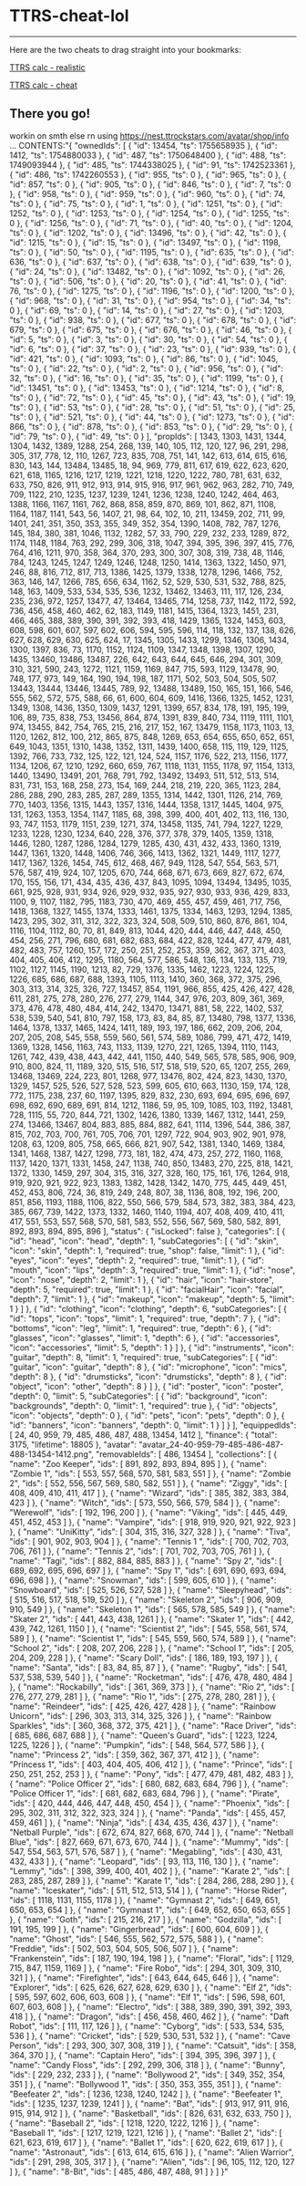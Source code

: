 # TTRS-cheat-lol
---
Here are the two cheats to drag straight into your bookmarks:

<a href="javascript:(async%20function()%7B(async%20function()%7Bjavascript:(function()%7B%0A%20%20async%20function%20runSolver(times,%20mode)%20%7B%0A%20%20%20%20for%20(let%20i%20=%200;%20i%20%3C%20times;%20i++)%20%7B%0A%20%20%20%20%20%20try%20%7B%0A%20%20%20%20%20%20%20%20%0A%20%20%20%20%20%20%20%20let%20num1%20=%20parseFloat(document.querySelector(%22span%5Bdata-qa-left%5D%22).innerText.trim());%0A%20%20%20%20%20%20%20%20let%20operator%20=%20document.querySelector(%22span%5Bdata-qa-operator%5D%22).innerText.trim();%0A%20%20%20%20%20%20%20%20let%20num2%20=%20parseFloat(document.querySelector(%22span%5Bdata-qa-right%5D%22).innerText.trim());%0A%0A%20%20%20%20%20%20%20%20%0A%20%20%20%20%20%20%20%20let%20result;%0A%20%20%20%20%20%20%20%20switch(operator)%20%7B%0A%20%20%20%20%20%20%20%20%20%20case%20%22%C3%97%22:%20case%20%22x%22:%20case%20%22*%22:%20result%20=%20num1%20*%20num2;%20break;%0A%20%20%20%20%20%20%20%20%20%20case%20%22%C3%B7%22:%20case%20%22/%22:%20result%20=%20num1%20/%20num2;%20break;%0A%20%20%20%20%20%20%20%20%20%20case%20%22+%22:%20result%20=%20num1%20+%20num2;%20break;%0A%20%20%20%20%20%20%20%20%20%20case%20%22-%22:%20result%20=%20num1%20-%20num2;%20break;%0A%20%20%20%20%20%20%20%20%20%20default:%20alert(%22Unknown%20operator:%20%22%20+%20operator);%20return;%0A%20%20%20%20%20%20%20%20%7D%0A%0A%20%20%20%20%20%20%20%20%0A%20%20%20%20%20%20%20%20let%20text%20=%20String(result);%0A%0A%20%20%20%20%20%20%20%20%0A%20%20%20%20%20%20%20%20let%20keyboard;%0A%20%20%20%20%20%20%20%20if%20(mode%20===%201)%20%7B%0A%20%20%20%20%20%20%20%20%20%20keyboard%20=%20document.querySelector(%22div.keyboard.new-theme%22);%0A%20%20%20%20%20%20%20%20%7D%20else%20%7B%0A%20%20%20%20%20%20%20%20%20%20keyboard%20=%20document.querySelector(%22div.keyboard.bg-2:not(.new-theme)%22);%0A%20%20%20%20%20%20%20%20%7D%0A%0A%20%20%20%20%20%20%20%20if%20(!keyboard)%20%7B%0A%20%20%20%20%20%20%20%20%20%20alert(%22Keyboard%20not%20found%20for%20mode%20%22%20+%20mode);%0A%20%20%20%20%20%20%20%20%20%20return;%0A%20%20%20%20%20%20%20%20%7D%0A%0A%20%20%20%20%20%20%20%20%0A%20%20%20%20%20%20%20%20for%20(let%20ch%20of%20text)%20%7B%0A%20%20%20%20%20%20%20%20%20%20let%20key%20=%20keyboard.querySelector(%22%5Baria-label='%22%20+%20ch%20+%20%22'%5D%22);%0A%20%20%20%20%20%20%20%20%20%20if%20(key)%20%7B%0A%20%20%20%20%20%20%20%20%20%20%20%20key.click();%0A%20%20%20%20%20%20%20%20%20%20%20%20await%20new%20Promise(r%20=%3E%20setTimeout(r,%20100));%0A%20%20%20%20%20%20%20%20%20%20%7D%0A%20%20%20%20%20%20%20%20%7D%0A%0A%20%20%20%20%20%20%20%20%0A%20%20%20%20%20%20%20%20let%20enterKey%20=%20keyboard.querySelector(%22.key-ent%22);%0A%20%20%20%20%20%20%20%20if%20(enterKey)%20enterKey.click();%0A%0A%20%20%20%20%20%20%7D%20catch%20(e)%20%7B%0A%20%20%20%20%20%20%20%20console.error(%22Error%20on%20run%20%22%20+%20(i+1)%20+%20%22:%20%22%20+%20e.message);%0A%20%20%20%20%20%20%7D%0A%0A%20%20%20%20%20%20%0A%20%20%20%20%20%20await%20new%20Promise(r%20=%3E%20setTimeout(r,%20400));%0A%20%20%20%20%7D%0A%20%20%7D%0A%0A%20%20let%20times%20=%20parseInt(prompt(%22How%20many%20times%20to%20run?%22,%20%221%22));%0A%20%20if%20(isNaN(times)%20%7C%7C%20times%20%3C=%200)%20return;%0A%0A%20%20let%20mode%20=%20parseInt(prompt(%22Mode?%20(1%20=%20'Jamming'%20keypad,%202%20=%20other%20keypads)%22,%20%221%22));%0A%20%20if%20(mode%20!==%201%20&&%20mode%20!==%202)%20return;%0A%20%20%0A%20%20alert(%22Made%20by%20MegaCode111%22)%0A%20%20%0A%20%20runSolver(times,%20mode);%0A%7D)();%0A%7D)()%7D)()">TTRS calc - realistic</a>

<a href="javascript:(async%20function()%7B(async%20function()%7Bjavascript:(function()%7B%0A%20%20async%20function%20runSolver(times,%20mode)%20%7B%0A%20%20%20%20for%20(let%20i%20=%200;%20i%20%3C%20times;%20i++)%20%7B%0A%20%20%20%20%20%20try%20%7B%0A%20%20%20%20%20%20%20%20%0A%20%20%20%20%20%20%20%20let%20num1%20=%20parseFloat(document.querySelector(%22span%5Bdata-qa-left%5D%22).innerText.trim());%0A%20%20%20%20%20%20%20%20let%20operator%20=%20document.querySelector(%22span%5Bdata-qa-operator%5D%22).innerText.trim();%0A%20%20%20%20%20%20%20%20let%20num2%20=%20parseFloat(document.querySelector(%22span%5Bdata-qa-right%5D%22).innerText.trim());%0A%0A%20%20%20%20%20%20%20%20%0A%20%20%20%20%20%20%20%20let%20result;%0A%20%20%20%20%20%20%20%20switch(operator)%20%7B%0A%20%20%20%20%20%20%20%20%20%20case%20%22%C3%97%22:%20case%20%22x%22:%20case%20%22*%22:%20result%20=%20num1%20*%20num2;%20break;%0A%20%20%20%20%20%20%20%20%20%20case%20%22%C3%B7%22:%20case%20%22/%22:%20result%20=%20num1%20/%20num2;%20break;%0A%20%20%20%20%20%20%20%20%20%20case%20%22+%22:%20result%20=%20num1%20+%20num2;%20break;%0A%20%20%20%20%20%20%20%20%20%20case%20%22-%22:%20result%20=%20num1%20-%20num2;%20break;%0A%20%20%20%20%20%20%20%20%20%20default:%20alert(%22Unknown%20operator:%20%22%20+%20operator);%20return;%0A%20%20%20%20%20%20%20%20%7D%0A%0A%20%20%20%20%20%20%20%20%0A%20%20%20%20%20%20%20%20let%20text%20=%20String(result);%0A%0A%20%20%20%20%20%20%20%20%0A%20%20%20%20%20%20%20%20let%20keyboard;%0A%20%20%20%20%20%20%20%20if%20(mode%20===%201)%20%7B%0A%20%20%20%20%20%20%20%20%20%20keyboard%20=%20document.querySelector(%22div.keyboard.new-theme%22);%0A%20%20%20%20%20%20%20%20%7D%20else%20%7B%0A%20%20%20%20%20%20%20%20%20%20keyboard%20=%20document.querySelector(%22div.keyboard.bg-2:not(.new-theme)%22);%0A%20%20%20%20%20%20%20%20%7D%0A%0A%20%20%20%20%20%20%20%20if%20(!keyboard)%20%7B%0A%20%20%20%20%20%20%20%20%20%20alert(%22Keyboard%20not%20found%20for%20mode%20%22%20+%20mode);%0A%20%20%20%20%20%20%20%20%20%20return;%0A%20%20%20%20%20%20%20%20%7D%0A%0A%20%20%20%20%20%20%20%20%0A%20%20%20%20%20%20%20%20for%20(let%20ch%20of%20text)%20%7B%0A%20%20%20%20%20%20%20%20%20%20let%20key%20=%20keyboard.querySelector(%22%5Baria-label='%22%20+%20ch%20+%20%22'%5D%22);%0A%20%20%20%20%20%20%20%20%20%20if%20(key)%20%7B%0A%20%20%20%20%20%20%20%20%20%20%20%20key.click();%0A%20%20%20%20%20%20%20%20%20%20%20%20await%20new%20Promise(r%20=%3E%20setTimeout(r,%20100));%0A%20%20%20%20%20%20%20%20%20%20%7D%0A%20%20%20%20%20%20%20%20%7D%0A%0A%20%20%20%20%20%20%20%20%0A%20%20%20%20%20%20%20%20let%20enterKey%20=%20keyboard.querySelector(%22.key-ent%22);%0A%20%20%20%20%20%20%20%20if%20(enterKey)%20enterKey.click();%0A%0A%20%20%20%20%20%20%7D%20catch%20(e)%20%7B%0A%20%20%20%20%20%20%20%20console.error(%22Error%20on%20run%20%22%20+%20(i+1)%20+%20%22:%20%22%20+%20e.message);%0A%20%20%20%20%20%20%7D%0A%0A%20%20%20%20%20%20%0A%20%20%20%20%20%20await%20new%20Promise(r%20=%3E%20setTimeout(r,%203));%0A%20%20%20%20%7D%0A%20%20%7D%0A%0A%20%20let%20times%20=%20parseInt(prompt(%22How%20many%20times%20to%20run?%22,%20%221%22));%0A%20%20if%20(isNaN(times)%20%7C%7C%20times%20%3C=%200)%20return;%0A%0A%20%20let%20mode%20=%20parseInt(prompt(%22Mode?%20(1%20=%20'Jamming'%20keypad,%202%20=%20other%20keypads)%22,%20%221%22));%0A%20%20if%20(mode%20!==%201%20&&%20mode%20!==%202)%20return;%0A%20%20%0A%20%20alert(%22Made%20by%20MegaCode111%22)%0A%20%20%0A%20%20runSolver(times,%20mode);%0A%7D)();%0A%7D)()%7D)()">TTRS calc - cheat</a>

There you go!
---
workin on smth else rn using 
https://nest.ttrockstars.com/avatar/shop/info ... 
CONTENTS:"{
    "ownedIds": [
        {
            "id": 13454,
            "ts": 1755658935
        },
        {
            "id": 1412,
            "ts": 1754880033
        },
        {
            "id": 487,
            "ts": 1750648400
        },
        {
            "id": 488,
            "ts": 1749093944
        },
        {
            "id": 485,
            "ts": 1744338025
        },
        {
            "id": 91,
            "ts": 1742523361
        },
        {
            "id": 486,
            "ts": 1742260553
        },
        {
            "id": 955,
            "ts": 0
        },
        {
            "id": 965,
            "ts": 0
        },
        {
            "id": 857,
            "ts": 0
        },
        {
            "id": 905,
            "ts": 0
        },
        {
            "id": 846,
            "ts": 0
        },
        {
            "id": 7,
            "ts": 0
        },
        {
            "id": 958,
            "ts": 0
        },
        {
            "id": 959,
            "ts": 0
        },
        {
            "id": 960,
            "ts": 0
        },
        {
            "id": 74,
            "ts": 0
        },
        {
            "id": 75,
            "ts": 0
        },
        {
            "id": 1,
            "ts": 0
        },
        {
            "id": 1251,
            "ts": 0
        },
        {
            "id": 1252,
            "ts": 0
        },
        {
            "id": 1253,
            "ts": 0
        },
        {
            "id": 1254,
            "ts": 0
        },
        {
            "id": 1255,
            "ts": 0
        },
        {
            "id": 1256,
            "ts": 0
        },
        {
            "id": 71,
            "ts": 0
        },
        {
            "id": 40,
            "ts": 0
        },
        {
            "id": 1204,
            "ts": 0
        },
        {
            "id": 1202,
            "ts": 0
        },
        {
            "id": 13496,
            "ts": 0
        },
        {
            "id": 42,
            "ts": 0
        },
        {
            "id": 1215,
            "ts": 0
        },
        {
            "id": 15,
            "ts": 0
        },
        {
            "id": 13497,
            "ts": 0
        },
        {
            "id": 1198,
            "ts": 0
        },
        {
            "id": 50,
            "ts": 0
        },
        {
            "id": 1195,
            "ts": 0
        },
        {
            "id": 635,
            "ts": 0
        },
        {
            "id": 636,
            "ts": 0
        },
        {
            "id": 637,
            "ts": 0
        },
        {
            "id": 638,
            "ts": 0
        },
        {
            "id": 639,
            "ts": 0
        },
        {
            "id": 24,
            "ts": 0
        },
        {
            "id": 13482,
            "ts": 0
        },
        {
            "id": 1092,
            "ts": 0
        },
        {
            "id": 26,
            "ts": 0
        },
        {
            "id": 506,
            "ts": 0
        },
        {
            "id": 20,
            "ts": 0
        },
        {
            "id": 41,
            "ts": 0
        },
        {
            "id": 76,
            "ts": 0
        },
        {
            "id": 1275,
            "ts": 0
        },
        {
            "id": 1196,
            "ts": 0
        },
        {
            "id": 1200,
            "ts": 0
        },
        {
            "id": 968,
            "ts": 0
        },
        {
            "id": 31,
            "ts": 0
        },
        {
            "id": 954,
            "ts": 0
        },
        {
            "id": 34,
            "ts": 0
        },
        {
            "id": 69,
            "ts": 0
        },
        {
            "id": 14,
            "ts": 0
        },
        {
            "id": 27,
            "ts": 0
        },
        {
            "id": 1203,
            "ts": 0
        },
        {
            "id": 938,
            "ts": 0
        },
        {
            "id": 677,
            "ts": 0
        },
        {
            "id": 678,
            "ts": 0
        },
        {
            "id": 679,
            "ts": 0
        },
        {
            "id": 675,
            "ts": 0
        },
        {
            "id": 676,
            "ts": 0
        },
        {
            "id": 46,
            "ts": 0
        },
        {
            "id": 5,
            "ts": 0
        },
        {
            "id": 3,
            "ts": 0
        },
        {
            "id": 30,
            "ts": 0
        },
        {
            "id": 54,
            "ts": 0
        },
        {
            "id": 6,
            "ts": 0
        },
        {
            "id": 37,
            "ts": 0
        },
        {
            "id": 23,
            "ts": 0
        },
        {
            "id": 939,
            "ts": 0
        },
        {
            "id": 421,
            "ts": 0
        },
        {
            "id": 1093,
            "ts": 0
        },
        {
            "id": 86,
            "ts": 0
        },
        {
            "id": 1045,
            "ts": 0
        },
        {
            "id": 22,
            "ts": 0
        },
        {
            "id": 2,
            "ts": 0
        },
        {
            "id": 956,
            "ts": 0
        },
        {
            "id": 32,
            "ts": 0
        },
        {
            "id": 16,
            "ts": 0
        },
        {
            "id": 35,
            "ts": 0
        },
        {
            "id": 1199,
            "ts": 0
        },
        {
            "id": 13451,
            "ts": 0
        },
        {
            "id": 13453,
            "ts": 0
        },
        {
            "id": 1214,
            "ts": 0
        },
        {
            "id": 8,
            "ts": 0
        },
        {
            "id": 72,
            "ts": 0
        },
        {
            "id": 45,
            "ts": 0
        },
        {
            "id": 43,
            "ts": 0
        },
        {
            "id": 19,
            "ts": 0
        },
        {
            "id": 53,
            "ts": 0
        },
        {
            "id": 28,
            "ts": 0
        },
        {
            "id": 51,
            "ts": 0
        },
        {
            "id": 25,
            "ts": 0
        },
        {
            "id": 521,
            "ts": 0
        },
        {
            "id": 44,
            "ts": 0
        },
        {
            "id": 1273,
            "ts": 0
        },
        {
            "id": 866,
            "ts": 0
        },
        {
            "id": 878,
            "ts": 0
        },
        {
            "id": 853,
            "ts": 0
        },
        {
            "id": 29,
            "ts": 0
        },
        {
            "id": 79,
            "ts": 0
        },
        {
            "id": 49,
            "ts": 0
        }
    ],
    "propIds": [
        1343,
        1303,
        1431,
        1344,
        1304,
        1432,
        1389,
        1288,
        254,
        268,
        139,
        140,
        105,
        112,
        120,
        127,
        96,
        291,
        298,
        305,
        317,
        778,
        12,
        110,
        1267,
        723,
        835,
        708,
        751,
        141,
        142,
        613,
        614,
        615,
        616,
        830,
        143,
        144,
        13484,
        13485,
        18,
        94,
        969,
        779,
        811,
        617,
        619,
        622,
        623,
        620,
        621,
        618,
        1165,
        1216,
        1217,
        1219,
        1221,
        1218,
        1220,
        1222,
        780,
        781,
        631,
        632,
        633,
        750,
        826,
        911,
        912,
        913,
        914,
        915,
        916,
        917,
        961,
        962,
        963,
        282,
        710,
        749,
        709,
        1122,
        210,
        1235,
        1237,
        1239,
        1241,
        1236,
        1238,
        1240,
        1242,
        464,
        463,
        1388,
        1166,
        1167,
        1161,
        762,
        868,
        858,
        859,
        870,
        869,
        101,
        862,
        871,
        1108,
        1164,
        1187,
        1141,
        543,
        56,
        1407,
        21,
        98,
        64,
        102,
        10,
        211,
        13459,
        202,
        711,
        99,
        1401,
        241,
        351,
        350,
        353,
        355,
        349,
        352,
        354,
        1390,
        1408,
        782,
        787,
        1276,
        145,
        184,
        380,
        381,
        1046,
        1132,
        1282,
        57,
        33,
        790,
        229,
        232,
        233,
        1289,
        872,
        1174,
        1148,
        1184,
        763,
        292,
        299,
        306,
        318,
        1047,
        394,
        395,
        396,
        397,
        415,
        776,
        764,
        416,
        1211,
        970,
        358,
        364,
        370,
        293,
        300,
        307,
        308,
        319,
        738,
        48,
        1146,
        784,
        1243,
        1245,
        1247,
        1249,
        1246,
        1248,
        1250,
        1414,
        1363,
        1322,
        1450,
        971,
        246,
        88,
        816,
        712,
        817,
        713,
        1386,
        1425,
        1379,
        1338,
        1278,
        1296,
        1466,
        752,
        363,
        146,
        147,
        1266,
        785,
        656,
        634,
        1162,
        52,
        529,
        530,
        531,
        532,
        788,
        825,
        148,
        163,
        1409,
        533,
        534,
        535,
        536,
        1232,
        13462,
        13463,
        111,
        117,
        126,
        234,
        235,
        236,
        972,
        1257,
        13477,
        47,
        13464,
        13465,
        714,
        1258,
        737,
        1142,
        1172,
        592,
        736,
        456,
        458,
        460,
        462,
        62,
        183,
        1149,
        1181,
        1415,
        1364,
        1323,
        1451,
        231,
        466,
        465,
        388,
        389,
        390,
        391,
        392,
        393,
        418,
        1429,
        1365,
        1324,
        1453,
        603,
        608,
        598,
        601,
        607,
        597,
        602,
        606,
        594,
        595,
        596,
        114,
        118,
        132,
        137,
        138,
        626,
        627,
        628,
        629,
        630,
        625,
        624,
        17,
        1345,
        1305,
        1433,
        1299,
        1346,
        1306,
        1434,
        1300,
        1397,
        836,
        73,
        1170,
        1152,
        1124,
        1109,
        1347,
        1348,
        1398,
        1307,
        1290,
        1435,
        13460,
        13486,
        13487,
        226,
        642,
        643,
        644,
        645,
        646,
        294,
        301,
        309,
        310,
        321,
        590,
        243,
        1272,
        1121,
        1159,
        1169,
        847,
        715,
        593,
        1129,
        13478,
        90,
        748,
        177,
        973,
        149,
        164,
        190,
        194,
        198,
        187,
        1171,
        502,
        503,
        504,
        505,
        507,
        13443,
        13444,
        13446,
        13445,
        789,
        92,
        13488,
        13489,
        150,
        165,
        151,
        166,
        546,
        555,
        562,
        572,
        575,
        588,
        66,
        61,
        600,
        604,
        609,
        1416,
        1366,
        1325,
        1452,
        1231,
        1349,
        1308,
        1436,
        1350,
        1309,
        1437,
        1291,
        1399,
        657,
        834,
        178,
        191,
        195,
        199,
        106,
        89,
        735,
        838,
        753,
        13456,
        864,
        874,
        1391,
        839,
        840,
        734,
        1119,
        1111,
        1101,
        974,
        13455,
        842,
        754,
        765,
        215,
        216,
        217,
        152,
        167,
        13479,
        1158,
        1173,
        1103,
        13,
        1120,
        1262,
        812,
        100,
        212,
        865,
        875,
        848,
        1269,
        653,
        654,
        655,
        650,
        652,
        651,
        649,
        1043,
        1351,
        1310,
        1438,
        1352,
        1311,
        1439,
        1400,
        658,
        115,
        119,
        129,
        1125,
        1392,
        766,
        733,
        732,
        125,
        122,
        121,
        124,
        524,
        1157,
        1176,
        522,
        213,
        1156,
        1177,
        1134,
        1206,
        67,
        1210,
        1292,
        660,
        659,
        767,
        1118,
        1131,
        1155,
        1178,
        97,
        1154,
        1313,
        1440,
        13490,
        13491,
        201,
        768,
        791,
        792,
        13492,
        13493,
        511,
        512,
        513,
        514,
        831,
        731,
        153,
        168,
        258,
        273,
        154,
        169,
        244,
        218,
        219,
        220,
        365,
        1123,
        284,
        286,
        288,
        290,
        283,
        285,
        287,
        289,
        1355,
        1314,
        1442,
        1301,
        1126,
        214,
        769,
        770,
        1403,
        1356,
        1315,
        1443,
        1357,
        1316,
        1444,
        1358,
        1317,
        1445,
        1404,
        975,
        131,
        1263,
        1353,
        1354,
        1147,
        1185,
        68,
        398,
        399,
        400,
        401,
        402,
        113,
        116,
        130,
        93,
        747,
        1153,
        1179,
        1151,
        239,
        1271,
        374,
        13458,
        1135,
        741,
        794,
        1227,
        1229,
        1233,
        1228,
        1230,
        1234,
        640,
        228,
        376,
        377,
        378,
        379,
        1405,
        1359,
        1318,
        1446,
        1280,
        1287,
        1286,
        1284,
        1279,
        1285,
        430,
        431,
        432,
        433,
        1360,
        1319,
        1447,
        1361,
        1320,
        1448,
        1406,
        746,
        366,
        1413,
        1362,
        1321,
        1449,
        1117,
        1277,
        1417,
        1367,
        1326,
        1454,
        745,
        612,
        468,
        467,
        949,
        1128,
        547,
        554,
        563,
        571,
        576,
        587,
        419,
        924,
        107,
        1205,
        670,
        744,
        668,
        671,
        673,
        669,
        827,
        672,
        674,
        170,
        155,
        156,
        171,
        434,
        435,
        436,
        437,
        843,
        1095,
        1094,
        13494,
        13495,
        1035,
        661,
        925,
        928,
        931,
        934,
        926,
        929,
        932,
        935,
        927,
        930,
        933,
        936,
        429,
        833,
        1100,
        9,
        1107,
        1182,
        795,
        1183,
        730,
        470,
        469,
        455,
        457,
        459,
        461,
        717,
        756,
        1418,
        1368,
        1327,
        1455,
        1374,
        1333,
        1461,
        1375,
        1334,
        1463,
        1293,
        1294,
        1385,
        1423,
        295,
        302,
        311,
        312,
        322,
        323,
        324,
        508,
        509,
        510,
        860,
        876,
        861,
        104,
        1116,
        1104,
        1112,
        80,
        70,
        81,
        849,
        813,
        1044,
        420,
        444,
        446,
        447,
        448,
        450,
        454,
        256,
        271,
        796,
        680,
        681,
        682,
        683,
        684,
        422,
        828,
        1244,
        477,
        479,
        481,
        482,
        483,
        757,
        1260,
        157,
        172,
        250,
        251,
        252,
        253,
        359,
        362,
        367,
        371,
        403,
        404,
        405,
        406,
        412,
        1295,
        1180,
        564,
        577,
        586,
        548,
        136,
        134,
        133,
        135,
        719,
        1102,
        1127,
        1145,
        1190,
        1213,
        82,
        729,
        1376,
        1335,
        1462,
        1223,
        1224,
        1225,
        1226,
        685,
        686,
        687,
        688,
        1393,
        1105,
        1113,
        1410,
        360,
        368,
        372,
        375,
        296,
        303,
        313,
        314,
        325,
        326,
        727,
        13457,
        854,
        1191,
        966,
        855,
        425,
        426,
        427,
        428,
        611,
        281,
        275,
        278,
        280,
        276,
        277,
        279,
        1144,
        347,
        976,
        203,
        809,
        361,
        369,
        373,
        476,
        478,
        480,
        484,
        414,
        242,
        13470,
        13471,
        881,
        58,
        222,
        1402,
        537,
        538,
        539,
        540,
        541,
        810,
        797,
        158,
        173,
        83,
        84,
        85,
        87,
        13480,
        798,
        1377,
        1336,
        1464,
        1378,
        1337,
        1465,
        1424,
        1411,
        189,
        193,
        197,
        186,
        662,
        209,
        206,
        204,
        207,
        205,
        208,
        545,
        558,
        559,
        560,
        561,
        574,
        589,
        1086,
        799,
        471,
        472,
        1419,
        1369,
        1328,
        1456,
        1163,
        743,
        1133,
        1139,
        1270,
        221,
        1265,
        1394,
        1110,
        1143,
        1261,
        742,
        439,
        438,
        443,
        442,
        441,
        1150,
        440,
        549,
        565,
        578,
        585,
        906,
        909,
        910,
        800,
        824,
        11,
        1189,
        320,
        515,
        516,
        517,
        518,
        519,
        520,
        65,
        1207,
        255,
        269,
        13468,
        13469,
        224,
        223,
        801,
        1268,
        977,
        13476,
        802,
        424,
        823,
        1430,
        1370,
        1329,
        1457,
        525,
        526,
        527,
        528,
        523,
        599,
        605,
        610,
        663,
        1130,
        159,
        174,
        128,
        772,
        1175,
        238,
        237,
        60,
        1197,
        1395,
        829,
        832,
        230,
        693,
        694,
        695,
        696,
        697,
        698,
        692,
        690,
        689,
        691,
        814,
        1212,
        1186,
        59,
        95,
        109,
        1085,
        103,
        1192,
        13481,
        728,
        1115,
        55,
        720,
        844,
        721,
        1302,
        1426,
        1380,
        1339,
        1467,
        1312,
        1441,
        259,
        274,
        13466,
        13467,
        804,
        883,
        885,
        884,
        882,
        641,
        1114,
        1396,
        544,
        386,
        387,
        815,
        702,
        703,
        700,
        761,
        705,
        706,
        701,
        1297,
        722,
        904,
        903,
        902,
        901,
        978,
        1208,
        63,
        1209,
        805,
        758,
        665,
        666,
        821,
        907,
        542,
        1381,
        1340,
        1469,
        1384,
        1341,
        1468,
        1387,
        1427,
        1298,
        773,
        181,
        182,
        474,
        473,
        257,
        272,
        1160,
        1168,
        1137,
        1420,
        1371,
        1331,
        1458,
        247,
        1138,
        740,
        850,
        13483,
        270,
        225,
        818,
        1421,
        1372,
        1330,
        1459,
        297,
        304,
        315,
        316,
        327,
        328,
        160,
        175,
        161,
        176,
        1264,
        918,
        919,
        920,
        921,
        922,
        923,
        1383,
        1382,
        1428,
        1342,
        1470,
        775,
        445,
        449,
        451,
        452,
        453,
        806,
        724,
        36,
        819,
        249,
        248,
        807,
        38,
        1136,
        808,
        192,
        196,
        200,
        851,
        856,
        1193,
        1188,
        1106,
        822,
        550,
        566,
        579,
        584,
        573,
        382,
        383,
        384,
        423,
        385,
        667,
        739,
        1422,
        1373,
        1332,
        1460,
        1140,
        1194,
        407,
        408,
        409,
        410,
        411,
        417,
        551,
        553,
        557,
        568,
        570,
        581,
        583,
        552,
        556,
        567,
        569,
        580,
        582,
        891,
        892,
        893,
        894,
        895,
        896
    ],
    "status": {
        "isLocked": false
    },
    "categories": [
        {
            "id": "head",
            "icon": "head",
            "depth": 1,
            "subCategories": [
                {
                    "id": "skin",
                    "icon": "skin",
                    "depth": 1,
                    "required": true,
                    "shop": false,
                    "limit": 1
                },
                {
                    "id": "eyes",
                    "icon": "eyes",
                    "depth": 2,
                    "required": true,
                    "limit": 1
                },
                {
                    "id": "mouth",
                    "icon": "lips",
                    "depth": 3,
                    "required": true,
                    "limit": 1
                },
                {
                    "id": "nose",
                    "icon": "nose",
                    "depth": 2,
                    "limit": 1
                },
                {
                    "id": "hair",
                    "icon": "hair-store",
                    "depth": 5,
                    "required": true,
                    "limit": 1
                },
                {
                    "id": "facialHair",
                    "icon": "facial",
                    "depth": 7,
                    "limit": 1
                },
                {
                    "id": "makeup",
                    "icon": "makeup",
                    "depth": 5,
                    "limit": 1
                }
            ]
        },
        {
            "id": "clothing",
            "icon": "clothing",
            "depth": 6,
            "subCategories": [
                {
                    "id": "tops",
                    "icon": "tops",
                    "limit": 1,
                    "required": true,
                    "depth": 7
                },
                {
                    "id": "bottoms",
                    "icon": "leg",
                    "limit": 1,
                    "required": true,
                    "depth": 6
                },
                {
                    "id": "glasses",
                    "icon": "glasses",
                    "limit": 1,
                    "depth": 6
                },
                {
                    "id": "accessories",
                    "icon": "accessories",
                    "limit": 5,
                    "depth": 1
                }
            ]
        },
        {
            "id": "instruments",
            "icon": "guitar",
            "depth": 8,
            "limit": 1,
            "required": true,
            "subCategories": [
                {
                    "id": "guitar",
                    "icon": "guitar",
                    "depth": 8
                },
                {
                    "id": "microphone",
                    "icon": "mics",
                    "depth": 8
                },
                {
                    "id": "drumsticks",
                    "icon": "drumsticks",
                    "depth": 8
                },
                {
                    "id": "object",
                    "icon": "other",
                    "depth": 8
                }
            ]
        },
        {
            "id": "poster",
            "icon": "poster",
            "depth": 0,
            "limit": 5,
            "subCategories": [
                {
                    "id": "background",
                    "icon": "backgrounds",
                    "depth": 0,
                    "limit": 1,
                    "required": true
                },
                {
                    "id": "objects",
                    "icon": "objects",
                    "depth": 0
                },
                {
                    "id": "pets",
                    "icon": "pets",
                    "depth": 0
                },
                {
                    "id": "banners",
                    "icon": "banners",
                    "depth": 0,
                    "limit": 1
                }
            ]
        }
    ],
    "equippedIds": [
        24,
        40,
        959,
        79,
        485,
        486,
        487,
        488,
        13454,
        1412
    ],
    "finance": {
        "total": 3175,
        "lifetime": 18805
    },
    "avatar": "avatar_24-40-959-79-485-486-487-488-13454-1412.png",
    "removableIds": [
        486,
        13454
    ],
    "collections": [
        {
            "name": "Zoo Keeper",
            "ids": [
                891,
                892,
                893,
                894,
                895
            ]
        },
        {
            "name": "Zombie 1",
            "ids": [
                553,
                557,
                568,
                570,
                581,
                583,
                551
            ]
        },
        {
            "name": "Zombie 2",
            "ids": [
                552,
                556,
                567,
                569,
                580,
                582,
                551
            ]
        },
        {
            "name": "Ziggy",
            "ids": [
                408,
                409,
                410,
                411,
                417
            ]
        },
        {
            "name": "Wizard",
            "ids": [
                385,
                382,
                383,
                384,
                423
            ]
        },
        {
            "name": "Witch",
            "ids": [
                573,
                550,
                566,
                579,
                584
            ]
        },
        {
            "name": "Werewolf",
            "ids": [
                192,
                196,
                200
            ]
        },
        {
            "name": "Viking",
            "ids": [
                445,
                449,
                451,
                452,
                453
            ]
        },
        {
            "name": "Vampire",
            "ids": [
                918,
                919,
                920,
                921,
                922,
                923
            ]
        },
        {
            "name": "UniKitty",
            "ids": [
                304,
                315,
                316,
                327,
                328
            ]
        },
        {
            "name": "Tiva",
            "ids": [
                901,
                902,
                903,
                904
            ]
        },
        {
            "name": "Tennis 1 ",
            "ids": [
                700,
                702,
                703,
                706,
                761
            ]
        },
        {
            "name": "Tennis 2",
            "ids": [
                701,
                702,
                703,
                705,
                761
            ]
        },
        {
            "name": "Tagi",
            "ids": [
                882,
                884,
                885,
                883
            ]
        },
        {
            "name": "Spy 2",
            "ids": [
                689,
                692,
                695,
                696,
                697
            ]
        },
        {
            "name": "Spy 1",
            "ids": [
                691,
                690,
                693,
                694,
                696,
                698
            ]
        },
        {
            "name": "Snowman",
            "ids": [
                599,
                605,
                610
            ]
        },
        {
            "name": "Snowboard",
            "ids": [
                525,
                526,
                527,
                528
            ]
        },
        {
            "name": "Sleepyhead",
            "ids": [
                515,
                516,
                517,
                518,
                519,
                520
            ]
        },
        {
            "name": "Skeleton 2",
            "ids": [
                906,
                909,
                910,
                549
            ]
        },
        {
            "name": "Skeleton 1",
            "ids": [
                565,
                578,
                585,
                549
            ]
        },
        {
            "name": "Skater 2",
            "ids": [
                441,
                443,
                438,
                1261
            ]
        },
        {
            "name": "Skater 1",
            "ids": [
                442,
                439,
                742,
                1261,
                1150
            ]
        },
        {
            "name": "Scientist 2",
            "ids": [
                545,
                558,
                561,
                574,
                589
            ]
        },
        {
            "name": "Scientist 1",
            "ids": [
                545,
                559,
                560,
                574,
                589
            ]
        },
        {
            "name": "School 2",
            "ids": [
                208,
                207,
                206,
                228
            ]
        },
        {
            "name": "School 1",
            "ids": [
                205,
                204,
                209,
                228
            ]
        },
        {
            "name": "Scary Doll",
            "ids": [
                186,
                189,
                193,
                197
            ]
        },
        {
            "name": "Santa",
            "ids": [
                83,
                84,
                85,
                87
            ]
        },
        {
            "name": "Rugby",
            "ids": [
                541,
                537,
                538,
                539,
                540
            ]
        },
        {
            "name": "Rocketman",
            "ids": [
                476,
                478,
                480,
                484
            ]
        },
        {
            "name": "Rockabilly",
            "ids": [
                361,
                369,
                373
            ]
        },
        {
            "name": "Rio 2",
            "ids": [
                276,
                277,
                279,
                281
            ]
        },
        {
            "name": "Rio 1",
            "ids": [
                275,
                278,
                280,
                281
            ]
        },
        {
            "name": "Reindeer",
            "ids": [
                425,
                426,
                427,
                428
            ]
        },
        {
            "name": "Rainbow Unicorn",
            "ids": [
                296,
                303,
                313,
                314,
                325,
                326
            ]
        },
        {
            "name": "Rainbow Sparkles",
            "ids": [
                360,
                368,
                372,
                375,
                421
            ]
        },
        {
            "name": "Race Driver",
            "ids": [
                685,
                686,
                687,
                688
            ]
        },
        {
            "name": "Queen's Guard",
            "ids": [
                1223,
                1224,
                1225,
                1226
            ]
        },
        {
            "name": "Pumpkin",
            "ids": [
                548,
                564,
                577,
                586
            ]
        },
        {
            "name": "Princess 2",
            "ids": [
                359,
                362,
                367,
                371,
                412
            ]
        },
        {
            "name": "Princess 1",
            "ids": [
                403,
                404,
                405,
                406,
                412
            ]
        },
        {
            "name": "Prince",
            "ids": [
                250,
                251,
                252,
                253
            ]
        },
        {
            "name": "Pony",
            "ids": [
                477,
                479,
                481,
                482,
                483
            ]
        },
        {
            "name": "Police Officer 2",
            "ids": [
                680,
                682,
                683,
                684,
                796
            ]
        },
        {
            "name": "Police Officer 1",
            "ids": [
                681,
                682,
                683,
                684,
                796
            ]
        },
        {
            "name": "Pirate",
            "ids": [
                420,
                444,
                446,
                447,
                448,
                450,
                454
            ]
        },
        {
            "name": "Phoenix",
            "ids": [
                295,
                302,
                311,
                312,
                322,
                323,
                324
            ]
        },
        {
            "name": "Panda",
            "ids": [
                455,
                457,
                459,
                461
            ]
        },
        {
            "name": "Ninja",
            "ids": [
                434,
                435,
                436,
                437
            ]
        },
        {
            "name": "Netball Purple",
            "ids": [
                672,
                674,
                827,
                668,
                670,
                744
            ]
        },
        {
            "name": "Netball Blue",
            "ids": [
                827,
                669,
                671,
                673,
                670,
                744
            ]
        },
        {
            "name": "Mummy",
            "ids": [
                547,
                554,
                563,
                571,
                576,
                587
            ]
        },
        {
            "name": "Megabling",
            "ids": [
                430,
                431,
                432,
                433
            ]
        },
        {
            "name": "Leopard",
            "ids": [
                93,
                113,
                116,
                130
            ]
        },
        {
            "name": "Lemmy",
            "ids": [
                398,
                399,
                400,
                401,
                402
            ]
        },
        {
            "name": "Karate 2",
            "ids": [
                283,
                285,
                287,
                289
            ]
        },
        {
            "name": "Karate 1",
            "ids": [
                284,
                286,
                288,
                290
            ]
        },
        {
            "name": "Iceskater",
            "ids": [
                511,
                512,
                513,
                514
            ]
        },
        {
            "name": "Horse Rider",
            "ids": [
                1118,
                1131,
                1155,
                1178
            ]
        },
        {
            "name": "Gymnast 2",
            "ids": [
                649,
                651,
                650,
                653,
                654
            ]
        },
        {
            "name": "Gymnast 1",
            "ids": [
                649,
                652,
                650,
                653,
                655
            ]
        },
        {
            "name": "Goth",
            "ids": [
                215,
                216,
                217
            ]
        },
        {
            "name": "Godzilla",
            "ids": [
                191,
                195,
                199
            ]
        },
        {
            "name": "Gingerbread",
            "ids": [
                600,
                604,
                609
            ]
        },
        {
            "name": "Ghost",
            "ids": [
                546,
                555,
                562,
                572,
                575,
                588
            ]
        },
        {
            "name": "Freddie",
            "ids": [
                502,
                503,
                504,
                505,
                506,
                507
            ]
        },
        {
            "name": "Frankenstein",
            "ids": [
                187,
                190,
                194,
                198
            ]
        },
        {
            "name": "Floral",
            "ids": [
                1129,
                715,
                847,
                1159,
                1169
            ]
        },
        {
            "name": "Fire Robo",
            "ids": [
                294,
                301,
                309,
                310,
                321
            ]
        },
        {
            "name": "Firefighter",
            "ids": [
                643,
                644,
                645,
                646
            ]
        },
        {
            "name": "Explorer",
            "ids": [
                625,
                626,
                627,
                628,
                629,
                630
            ]
        },
        {
            "name": "Elf 2",
            "ids": [
                595,
                597,
                602,
                606,
                603,
                608
            ]
        },
        {
            "name": "Elf 1",
            "ids": [
                596,
                598,
                601,
                607,
                603,
                608
            ]
        },
        {
            "name": "Electro",
            "ids": [
                388,
                389,
                390,
                391,
                392,
                393,
                418
            ]
        },
        {
            "name": "Dragon",
            "ids": [
                456,
                458,
                460,
                462
            ]
        },
        {
            "name": "Daft Robot",
            "ids": [
                111,
                117,
                126
            ]
        },
        {
            "name": "Cyborg",
            "ids": [
                533,
                534,
                535,
                536
            ]
        },
        {
            "name": "Cricket",
            "ids": [
                529,
                530,
                531,
                532
            ]
        },
        {
            "name": "Cave Person",
            "ids": [
                293,
                300,
                307,
                308,
                319
            ]
        },
        {
            "name": "Catsuit",
            "ids": [
                358,
                364,
                370
            ]
        },
        {
            "name": "Captain Hero",
            "ids": [
                394,
                395,
                396,
                397
            ]
        },
        {
            "name": "Candy Floss",
            "ids": [
                292,
                299,
                306,
                318
            ]
        },
        {
            "name": "Bunny",
            "ids": [
                229,
                232,
                233
            ]
        },
        {
            "name": "Bollywood 2",
            "ids": [
                349,
                352,
                354,
                351
            ]
        },
        {
            "name": "Bollywood 1",
            "ids": [
                350,
                353,
                355,
                351
            ]
        },
        {
            "name": "Beefeater 2",
            "ids": [
                1236,
                1238,
                1240,
                1242
            ]
        },
        {
            "name": "Beefeater 1",
            "ids": [
                1235,
                1237,
                1239,
                1241
            ]
        },
        {
            "name": "Bat",
            "ids": [
                913,
                917,
                911,
                916,
                915,
                914,
                912
            ]
        },
        {
            "name": "Basketball",
            "ids": [
                826,
                631,
                632,
                633,
                750
            ]
        },
        {
            "name": "Baseball 2",
            "ids": [
                1218,
                1220,
                1222,
                1216
            ]
        },
        {
            "name": "Baseball 1",
            "ids": [
                1217,
                1219,
                1221,
                1216
            ]
        },
        {
            "name": "Ballet 2",
            "ids": [
                621,
                623,
                619,
                617
            ]
        },
        {
            "name": "Ballet 1",
            "ids": [
                620,
                622,
                619,
                617
            ]
        },
        {
            "name": "Astronaut",
            "ids": [
                613,
                614,
                615,
                616
            ]
        },
        {
            "name": "Alien Warrior",
            "ids": [
                291,
                298,
                305,
                317
            ]
        },
        {
            "name": "Alien",
            "ids": [
                96,
                105,
                112,
                120,
                127
            ]
        },
        {
            "name": "8-Bit",
            "ids": [
                485,
                486,
                487,
                488,
                91
            ]
        }
    ]
}"
